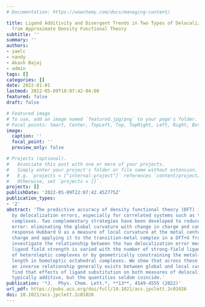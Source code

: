 ```yaml
---
# Documentation: https://wowchemy.com/docs/managing-content/

title: Ligand Additivity and Divergent Trends in Two Types of Delocalization Errors
  from Approximate Density Functional Theory
subtitle: ''
summary: ''
authors:
- yaelc
- nandy
- Akash Bajaj
- admin
tags: []
categories: []
date: 2022-01-01
lastmod: 2022-05-09T18:07:42-04:00
featured: false
draft: false

# Featured image
# To use, add an image named `featured.jpg/png` to your page's folder.
# Focal points: Smart, Center, TopLeft, Top, TopRight, Left, Right, BottomLeft, Bottom, BottomRight.
image:
  caption: ''
  focal_point: ''
  preview_only: false

# Projects (optional).
#   Associate this post with one or more of your projects.
#   Simply enter your project's folder or file name without extension.
#   E.g. `projects = ["internal-project"]` references `content/project/deep-learning/index.md`.
#   Otherwise, set `projects = []`.
projects: []
publishDate: '2022-05-09T22:07:42.452775Z'
publication_types:
- '2'
abstract: 'The predictive accuracy of density functional theory (DFT) is hampered
  by delocalization errors, especially for correlated systems such as transition-metal
  complexes. Two complementary strategies have been developed to reduce delocalization
  error: eliminating the global curvature with change in charge and computing a linear
  response Hubbard U as a measure of local curvature at the metal center at fixed
  charge and applying it to the transition-metal complex in a DFT+U framework. We
  investigate the relationship between the two delocalization error measures as the
  ligand field strength is varied with the number of strong-field ligands in a series
  of heteroleptic complexes or by geometrically constraining the metal–ligand bond
  length in homoleptic octahedral complexes. We show that across these sets of complexes
  an inverse relationship generally exists between global and local curvatures. We
  find that effects of ligand substitution on both measures of delocalization are
  typically additive, but the quantities seldom coincide.'
publication: '*J.  Phys. Chem. Lett.*, **13**, 4549-4555 (2022)'
url_pdf: https://pubs.acs.org/doi/full/10.1021/acs.jpclett.2c01026
doi: 10.1021/acs.jpclett.2c01026
---
```

